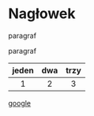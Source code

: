 # Nagłowek
paragraf 

paragraf

|jeden|dwa|trzy|
|:---:|:---:|:---:|    
|1|2|3|

[google](https://www.google.pl/)

